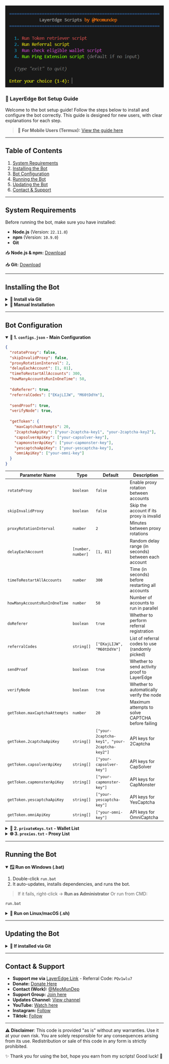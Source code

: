 ![Alt text](./IMAGE/CLI.png)

### 🚀 LayerEdge Bot Setup Guide

Welcome to the bot setup guide! Follow the steps below to install and configure the bot correctly. This guide is designed for new users, with clear explanations for each step.

> 📱 **For Mobile Users (Termux):** [View the guide here](https://github.com/MeoMunDep/Guides-for-using-my-script-on-termux)

---

## Table of Contents

1. [System Requirements](#system-requirements)
2. [Installing the Bot](#installing-the-bot)
3. [Bot Configuration](#bot-configuration)
4. [Running the Bot](#running-the-bot)
5. [Updating the Bot](#updating-the-bot)
6. [Contact & Support](#contact--support)

---

## System Requirements

Before running the bot, make sure you have installed:

- **Node.js** (Version: `22.11.0`)
- **npm** (Version: `10.9.0`)
- **Git**

📥 **Node.js & npm:** [Download](https://t.me/KeoAirDropFreeNe/257/1462)

📥 **Git:** [Download](https://t.me/KeoAirDropFreeNe/257/60831)

---

## Installing the Bot

<details>
<summary><strong>🔧 Install via Git</strong></summary>

```bash
git clone https://github.com/MeoMunDep/LayerEdge.git
cd LayerEdge
npm install --no-audit --no-fund --prefer-offline --force user-agents axios meo-forkcy-colors meo-forkcy-utils https-proxy-agent socks-proxy-agent ethers web3 ws
```

</details>

<details>
<summary><strong>🧰 Manual Installation</strong></summary>

1. Download and extract the bot manually.
2. Run the same `npm install --no-audit --no-fund --prefer-offline --force user-agents axios meo-forkcy-colors meo-forkcy-utils https-proxy-agent socks-proxy-agent ethers web3 ws` command as above.

</details>



---

## Bot Configuration

<details open>
<summary><strong>📜 1. <code>configs.json</code> - Main Configuration</strong></summary>

```json
{
  "rotateProxy": false,
  "skipInvalidProxy": false,
  "proxyRotationInterval": 2,
  "delayEachAccount": [1, 81],
  "timeToRestartAllAccounts": 300,
  "howManyAccountsRunInOneTime": 50,
  
  "doReferer": true,
  "referralCodes": ["EKajLIJW", "M60tDdYm"],
  
  "sendProof": true,
  "verifyNode": true,

  "getToken": {
    "maxCaptchaAttempts": 20,
    "2captchaApiKey": ["your-2captcha-key1", "your-2captcha-key2"],
    "capsolverApiKey": ["your-capsolver-key"],
    "capmonsterApiKey": ["your-capmonster-key"],
    "yescaptchaApiKey": ["your-yescaptcha-key"],
    "omniApiKey": ["your-omni-key"]
  }
}
```

| **Parameter Name**            | **Type**           | **Default**                                    | **Description**                                                 |
|------------------------------|--------------------|------------------------------------------------|-----------------------------------------------------------------|
| `rotateProxy`                | `boolean`          | `false`                                        | Enable proxy rotation between accounts                         |
| `skipInvalidProxy`           | `boolean`          | `false`                                        | Skip the account if its proxy is invalid                       |
| `proxyRotationInterval`      | `number`           | `2`                                            | Minutes between proxy rotations                                |
| `delayEachAccount`           | `[number, number]` | `[1, 81]`                                      | Random delay range (in seconds) between each account           |
| `timeToRestartAllAccounts`   | `number`           | `300`                                          | Time (in seconds) before restarting all accounts               |
| `howManyAccountsRunInOneTime`| `number`           | `50`                                           | Number of accounts to run in parallel                          |
| `doReferer`                  | `boolean`          | `true`                                         | Whether to perform referral registration                       |
| `referralCodes`              | `string[]`         | `["EKajLIJW", "M60tDdYm"]`                     | List of referral codes to use (randomly picked)                |
| `sendProof`                  | `boolean`          | `true`                                         | Whether to send activity proof to LayerEdge                    |
| `verifyNode`                 | `boolean`          | `true`                                         | Whether to automatically verify the node                       |
| `getToken.maxCaptchaAttempts`| `number`           | `20`                                           | Maximum attempts to solve CAPTCHA before failing               |
| `getToken.2captchaApiKey`    | `string[]`         | `["your-2captcha-key1", "your-2captcha-key2"]` | API keys for 2Captcha                                           |
| `getToken.capsolverApiKey`   | `string[]`         | `["your-capsolver-key"]`                       | API keys for CapSolver                                          |
| `getToken.capmonsterApiKey`  | `string[]`         | `["your-capmonster-key"]`                      | API keys for CapMonster                                         |
| `getToken.yescaptchaApiKey`  | `string[]`         | `["your-yescaptcha-key"]`                      | API keys for YesCaptcha                                         |
| `getToken.omniApiKey`        | `string[]`         | `["your-omni-key"]`                            | API keys for OmniCaptcha                                        |

</details>


<details>
<summary><strong>💼 2. <code>privateKeys.txt</code> - Wallet List</strong></summary>

📥 [Generate wallets here](https://github.com/MeoMunDep/Automatic-Ultimate-Create-Wallets-for-Airdrop)
- EVM PrivateKey
```txt
0xabc123...
0xdef456...
...
```

</details>

<details>
<summary><strong>🌐 3. <code>proxies.txt</code> - Proxy List</strong></summary>

📥 [Free proxy from Webshare](https://www.webshare.io/?referral_code=4l5kb3glsce7)

```txt
host:port
http://host:port
socks5://user:pass@host:port
...
```

</details>


---

## Running the Bot

<details open>
<summary><strong>🪟 Run on Windows (.bat)</strong></summary>

1. Double-click `run.bat`
2. It auto-updates, installs dependencies, and runs the bot.

> If it fails, right-click → **Run as Administrator**
> Or run from CMD:

```cmd
run.bat
```

</details>

<details>
<summary><strong>🐧 Run on Linux/macOS (.sh)</strong></summary>

```bash
chmod +x run.sh
./run.sh
```

</details>



---

## Updating the Bot

<details>
<summary><strong>🔄 If installed via Git</strong></summary>

```bash
cd LayerEdge
git pull origin main
npm install
```

</details>


---

## Contact & Support

- **Support me via** 
[LayerEdge Link](https://dashboard.layeredge.io/) - Referral Code: `PQv1wlu7`
- **Donate:** [Donate Here](https://t.me/KeoAirDropFreeNe/312/27801)
- **Contact (Work):** [@MeoMunDep](https://t.me/MeoMunDep)
- **Support Group:** [Join here](https://t.me/KeoAirDropFreeNe)
- **Updates Channel:** [View channel](https://t.me/KeoAirDropFreeNee)
- **YouTube:** [Watch here](https://www.youtube.com/@keoairdropfreene)
- **Instagram:** [Follow](https://www.instagram.com/meomundep)
- **Tiktok:** [Follow](https://www.tiktok.com/@meomundep)

---

⚠️ **Disclaimer**: This code is provided "as is" without any warranties. Use it at your own risk. You are solely responsible for any consequences arising from its use. Redistribution or sale of this code in any form is strictly prohibited.

✨ Thank you for using the bot, hope you earn from my scripts! Good luck! 🚀
